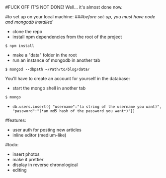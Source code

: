 #FUCK OFF IT'S NOT DONE!
Well... it's almost done now.

#to set up on your local machine:
###*before set-up, you must have _node_ and _mongodb_ installed*
- clone the repo
- install npm dependencies from the root of the project
```
$ npm install
```
- make a "data" folder in the root
- run an instance of mongodb in another tab
```
$ mongod --dbpath ~/Path/to/blog/data/
```

You'll have to create an account for yourself in the database:
- start the mongo shell in another tab
```
$ mongo
```
- ```db.users.insert({ "username":"(a string of the username you want)", "password":"(*an md5 hash of the password you want*)"})```


#features:
- user auth for posting new articles
- inline editor (medium-like)

#todo:
- insert photos
- make it prettier
- display in reverse chronological
- editing
